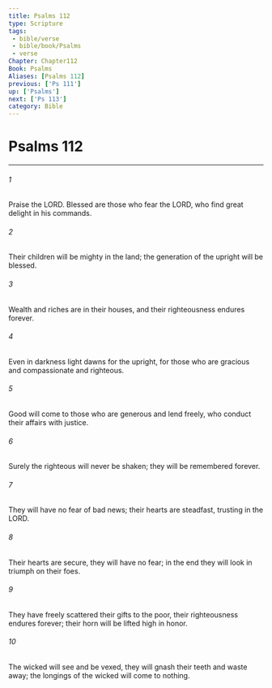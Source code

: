 ```yaml
---
title: Psalms 112
type: Scripture
tags:
 - bible/verse
 - bible/book/Psalms
 - verse
Chapter: Chapter112
Book: Psalms
Aliases: [Psalms 112]
previous: ['Ps 111']
up: ['Psalms']
next: ['Ps 113']
category: Bible
---
```

# Psalms 112

***


###### 1 
Praise the LORD. Blessed are those who fear the LORD, who find great delight in his commands. 

###### 2 
Their children will be mighty in the land; the generation of the upright will be blessed. 

###### 3 
Wealth and riches are in their houses, and their righteousness endures forever. 

###### 4 
Even in darkness light dawns for the upright, for those who are gracious and compassionate and righteous. 

###### 5 
Good will come to those who are generous and lend freely, who conduct their affairs with justice. 

###### 6 
Surely the righteous will never be shaken; they will be remembered forever. 

###### 7 
They will have no fear of bad news; their hearts are steadfast, trusting in the LORD. 

###### 8 
Their hearts are secure, they will have no fear; in the end they will look in triumph on their foes. 

###### 9 
They have freely scattered their gifts to the poor, their righteousness endures forever; their horn will be lifted high in honor. 

###### 10 
The wicked will see and be vexed, they will gnash their teeth and waste away; the longings of the wicked will come to nothing. 
